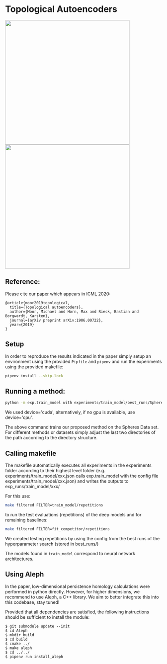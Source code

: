 # Topological Autoencoders

<img src="animations/topoae.gif" width="400"> <img src="animations/vanilla.gif" width="400">

## Reference:

Please cite our [paper](https://arxiv.org/abs/1906.00722) which appears in ICML 2020:   
```
@article{moor2019topological,
  title={Topological autoencoders},
  author={Moor, Michael and Horn, Max and Rieck, Bastian and Borgwardt, Karsten},
  journal={arXiv preprint arXiv:1906.00722},
  year={2019}
}
```  

## Setup
In order to reproduce the results indicated in the paper simply setup an
environment using the provided `Pipfile` and `pipenv` and run the experiments
using the provided makefile:

```bash
pipenv install --skip-lock  
```

## Running a method:
```bash
python -m exp.train_model with experiments/train_model/best_runs/Spheres/TopoRegEdgeSymmetric.json device='cuda' 
```
We used device='cuda', alternatively, if no gpu is available, use device='cpu'.

The above command trains our proposed method on the Spheres Data set. For different methods or datasets
simply adjust the last two directories of the path according to the directory structure.


## Calling makefile
The makefile automatically executes all experiments in the experiments folder
according to their highest level folder (e.g. experiments/train_model/xxx.json
calls exp.train_model with the config file experiments/train_model/xxx.json)
and writes the outputs to exp_runs/train_model/xxx/

For this use:
```bash
make filtered FILTER=train_model/repetitions
```
to run the test evaluations (repetitions) of the deep models
and for remaining baselines:
```bash
make filtered FILTER=fit_competitor/repetitions
```

We created testing repetitions by using the config from the best runs of the hyperparameter search (stored in best_runs/)


The models found in `train_model` correspond to neural network architectures.  


## Using Aleph
In the paper, low-dimensional persistence homology calculations were performed in python directly. However, for higher dimensions, we recommend to use Aleph, a C++ library. We aim to better integrate this into this codebase, stay tuned!

Provided that all dependencies are satisfied, the following instructions should be sufficient
to install the module:

    $ git submodule update --init
    $ cd Aleph
    $ mkdir build
    $ cd build
    $ cmake ../
    $ make aleph
    $ cd ../../
    $ pipenv run install_aleph

